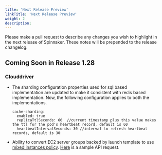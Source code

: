 ```yaml
---
title: 'Next Release Preview'
linkTitle: 'Next Release Preview'
weight: 2
description:
---
```


Please make a pull request to describe any changes you wish to highlight
in the next release of Spinnaker. These notes will be prepended to the release
changelog.

## Coming Soon in Release 1.28

### Clouddriver

- The sharding configuration properties used for sql based implementation are updated to make it consistent with redis based implementation. Now, the following configuration applies to both the implementations.
  ```
  cache-sharding:
    enabled: true
    replicaTtlSeconds: 60  //current timestamp plus this value makes the ttl for the pod's heartbeat record, default is 60
    heartbeatIntervalSeconds: 30 //interval to refresh heartbeat records, default is 30
  ```
- Ability to convert EC2 server groups backed by launch template to use [mixed instances policy](https://spinnaker.io/docs/setup/other_config/server-group-launch-settings/aws-ec2/launch-templates/#additional-features). [Here](https://spinnaker.io/docs/setup/other_config/server-group-launch-settings/aws-ec2/launch-templates/#convert-a-server-group-with-launch-template-to-use-mixed-instances-policy-with-multiple-instance-types-and-capacity-weighting) is a sample API request.
